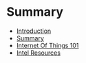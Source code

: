 # Summary

* [Introduction](introduction.md)
* [Summary](SUMMARY.md)
* [Internet Of Things 101](InternetOfThings101.md)
* [Intel Resources](Resources.md)

